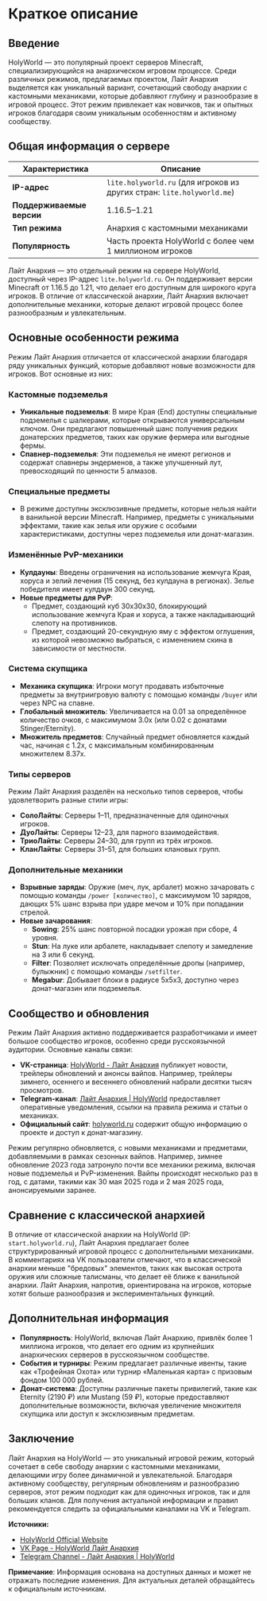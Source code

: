 # Краткое описание

## Введение

HolyWorld — это популярный проект серверов Minecraft, специализирующийся на анархическом игровом процессе. Среди различных режимов, предлагаемых проектом, Лайт Анархия выделяется как уникальный вариант, сочетающий свободу анархии с кастомными механиками, которые добавляют глубину и разнообразие в игровой процесс. Этот режим привлекает как новичков, так и опытных игроков благодаря своим уникальным особенностям и активному сообществу.

## Общая информация о сервере

| **Характеристика**        | **Описание**                                                           |
| ------------------------- | ---------------------------------------------------------------------- |
| **IP-адрес**              | `lite.holyworld.ru` (для игроков из других стран: `lite.holyworld.me`) |
| **Поддерживаемые версии** | 1.16.5–1.21                                                            |
| **Тип режима**            | Анархия с кастомными механиками                                        |
| **Популярность**          | Часть проекта HolyWorld с более чем 1 миллионом игроков                |

Лайт Анархия — это отдельный режим на сервере HolyWorld, доступный через IP-адрес `lite.holyworld.ru`. Он поддерживает версии Minecraft от 1.16.5 до 1.21, что делает его доступным для широкого круга игроков. В отличие от классической анархии, Лайт Анархия включает дополнительные механики, которые делают игровой процесс более разнообразным и увлекательным.

## Основные особенности режима

Режим Лайт Анархия отличается от классической анархии благодаря ряду уникальных функций, которые добавляют новые возможности для игроков. Вот основные из них:

### Кастомные подземелья

- **Уникальные подземелья**: В мире Края (End) доступны специальные подземелья с шалкерами, которые открываются универсальным ключом. Они предлагают повышенный шанс получения редких донатерских предметов, таких как оружие фермера или выгодные фермы.
- **Спавнер-подземелья**: Эти подземелья не имеют регионов и содержат спавнеры эндерменов, а также улучшенный лут, превосходящий по ценности 5 алмазов.

### Специальные предметы

- В режиме доступны эксклюзивные предметы, которые нельзя найти в ванильной версии Minecraft. Например, предметы с уникальными эффектами, такие как зелья или оружие с особыми характеристиками, доступны через подземелья или донат-магазин.

### Изменённые PvP-механики

- **Кулдауны**: Введены ограничения на использование жемчуга Края, хоруса и зелий лечения (15 секунд, без кулдауна в регионах). Зелье победителя имеет кулдаун 300 секунд.
- **Новые предметы для PvP**:
  - Предмет, создающий куб 30x30x30, блокирующий использование жемчуга Края и хоруса, а также накладывающий слепоту на противников.
  - Предмет, создающий 20-секундную яму с эффектом оглушения, из которой невозможно выбраться, с изменением скина в зависимости от местности.

### Система скупщика

- **Механика скупщика**: Игроки могут продавать избыточные предметы за внутриигровую валюту с помощью команды `/buyer` или через NPC на спавне.
- **Глобальный множитель**: Увеличивается на 0.01 за определённое количество очков, с максимумом 3.0x (или 0.02 с донатами Stinger/Eternity).
- **Множитель предметов**: Случайный предмет обновляется каждый час, начиная с 1.2x, с максимальным комбинированным множителем 8.37x.

### Типы серверов

Режим Лайт Анархия разделён на несколько типов серверов, чтобы удовлетворить разные стили игры:

- **СолоЛайты**: Серверы 1–11, предназначенные для одиночных игроков.
- **ДуоЛайты**: Серверы 12–23, для парного взаимодействия.
- **ТриоЛайты**: Серверы 24–30, для групп из трёх игроков.
- **КланЛайты**: Серверы 31–51, для больших клановых групп.

### Дополнительные механики

- **Взрывные заряды**: Оружие (меч, лук, арбалет) можно зачаровать с помощью команды `/power [количество]`, с максимумом 10 зарядов, дающих 5% шанс взрыва при ударе мечом и 10% при попадании стрелой.
- **Новые зачарования**:
  - **Sowing**: 25% шанс повторной посадки урожая при сборе, 4 уровня.
  - **Stun**: На луке или арбалете, накладывает слепоту и замедление на 3 или 6 секунд.
  - **Filter**: Позволяет исключать определённые дропы (например, булыжник) с помощью команды `/setfilter`.
  - **Megabur**: Добывает блоки в радиусе 5x5x3, доступно через донат-магазин или подземелья.

## Сообщество и обновления

Режим Лайт Анархия активно поддерживается разработчиками и имеет большое сообщество игроков, особенно среди русскоязычной аудитории. Основные каналы связи:

- **VK-страница**: [HolyWorld - Лайт Анархия](https://vk.com/holylite) публикует новости, трейлеры обновлений и анонсы вайпов. Например, трейлеры зимнего, осеннего и весеннего обновлений набрали десятки тысяч просмотров.
- **Telegram-канал**: [Лайт Анархия | HolyWorld](https://t.me/hwlite) предоставляет оперативные уведомления, ссылки на правила режима и статьи о механиках.
- **Официальный сайт**: [holyworld.ru](https://holyworld.ru/) содержит общую информацию о проекте и доступ к донат-магазину.

Режим регулярно обновляется, с новыми механиками и предметами, добавляемыми в рамках сезонных вайпов. Например, зимнее обновление 2023 года затронуло почти все механики режима, включая новые подземелья и PvP-изменения. Вайпы происходят несколько раз в год, с датами, такими как 30 мая 2025 года и 2 мая 2025 года, анонсируемыми заранее.

## Сравнение с классической анархией

В отличие от классической анархии на HolyWorld (IP: `start.holyworld.ru`), Лайт Анархия предлагает более структурированный игровой процесс с дополнительными механиками. В комментариях на VK пользователи отмечают, что в классической анархии меньше "бредовых" элементов, таких как высокая острота оружия или сложные талисманы, что делает её ближе к ванильной анархии. Лайт Анархия, напротив, ориентирована на игроков, которые хотят больше разнообразия и экспериментальных функций.

## Дополнительная информация

- **Популярность**: HolyWorld, включая Лайт Анархию, привлёк более 1 миллиона игроков, что делает его одним из крупнейших анархических серверов в русскоязычном сообществе.
- **События и турниры**: Режим предлагает различные ивенты, такие как «Трофейная Охота» или турнир «Маленькая карта» с призовым фондом 100 000 рублей.
- **Донат-система**: Доступны различные пакеты привилегий, такие как Eternity (2190 ₽) или Mustang (59 ₽), которые предоставляют дополнительные возможности, включая увеличение множителя скупщика или доступ к эксклюзивным предметам.

## Заключение

Лайт Анархия на HolyWorld — это уникальный игровой режим, который сочетает в себе свободу анархии с кастомными механиками, делающими игру более динамичной и увлекательной. Благодаря активному сообществу, регулярным обновлениям и разнообразию серверов, этот режим подходит как для одиночных игроков, так и для больших кланов. Для получения актуальной информации и правил рекомендуется следить за официальными каналами на VK и Telegram.

**Источники:**

- [HolyWorld Official Website](https://holyworld.ru/)
- [VK Page - HolyWorld Лайт Анархия](https://vk.com/holylite)
- [Telegram Channel - Лайт Анархия | HolyWorld](https://t.me/hwlite)

**Примечание**: Информация основана на доступных данных и может не отражать последние изменения. Для актуальных деталей обращайтесь к официальным источникам.
